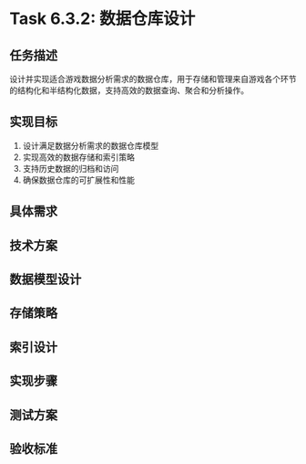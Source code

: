 # Task 6.3.2: 数据仓库设计

## 任务描述

设计并实现适合游戏数据分析需求的数据仓库，用于存储和管理来自游戏各个环节的结构化和半结构化数据，支持高效的数据查询、聚合和分析操作。

## 实现目标

1. 设计满足数据分析需求的数据仓库模型
2. 实现高效的数据存储和索引策略
3. 支持历史数据的归档和访问
4. 确保数据仓库的可扩展性和性能

## 具体需求

## 技术方案

## 数据模型设计

## 存储策略

## 索引设计

## 实现步骤

## 测试方案

## 验收标准
